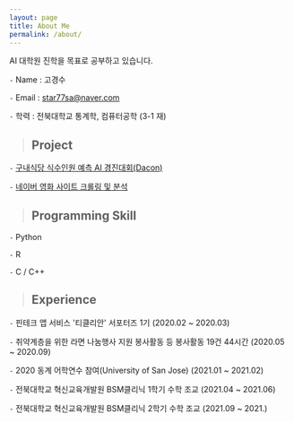 ```yaml
---
layout: page
title: About Me
permalink: /about/
---
```


AI 대학원 진학을 목표로 공부하고 있습니다.

`-` Name : 고경수

`-` Email : star77sa@naver.com

`-` 학력 : 전북대학교 통계학, 컴퓨터공학 (3-1 재)

<!-- ## 수상 -->
<!-- `-` --> 

> ## Project

`-` [구내식당 식수인원 예측 AI 경진대회(Dacon)](https://github.com/star77sa/DACON-The_number_of_diners_in_the_cafeteria_Prediction)

`-` [네이버 영화 사이트 크롤링 및 분석](https://github.com/star77sa/Naver_Movie_Rank_1-2000)

>## Programming Skill

`-` Python

`-` R

`-` C / C++

>## Experience

`-` 핀테크 앱 서비스 '티클리안' 서포터즈 1기 (2020.02 ~ 2020.03)

`-` 취약계층을 위한 라면 나눔행사 지원 봉사활동 등 봉사활동 19건 44시간 (2020.05 ~ 2020.09)

`-` 2020 동계 어학연수 참여(University of San Jose) (2021.01 ~ 2021.02)

`-` 전북대학교 혁신교육개발원 BSM클리닉 1학기 수학 조교 (2021.04 ~ 2021.06)

`-` 전북대학교 혁신교육개발원 BSM클리닉 2학기 수학 조교 (2021.09 ~ 2021.)

<!-- #### **[WebCV](https://star77sa.github.io/)** [^1]. -->



<!-- [^1]:a blogging platform that natively supports Jupyter notebooks in addition to other formats. -->
